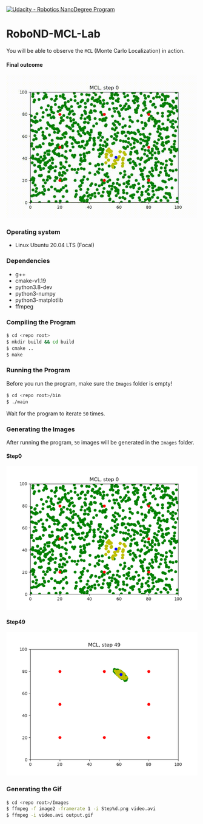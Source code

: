 [![Udacity - Robotics NanoDegree Program](https://s3-us-west-1.amazonaws.com/udacity-robotics/Extra+Images/RoboND_flag.png)](https://www.udacity.com/robotics)

# RoboND-MCL-Lab
You will be able to observe the `MCL` (Monte Carlo Localization) in action. 

#### Final outcome
![alt text](Images/output.gif)

### Operating system

- Linux Ubuntu 20.04 LTS (Focal)

### Dependencies

- g++
- cmake-v1.19
- python3.8-dev
- python3-numpy
- python3-matplotlib
- ffmpeg

### Compiling the Program
```sh
$ cd <repo root>
$ mkdir build && cd build
$ cmake ..
$ make
```

### Running the Program

Before you run the program, make sure the `Images` folder is empty!

```sh
$ cd <repo root>/bin
$ ./main
```
Wait for the program to iterate `50` times.

### Generating the Images

After running the program, `50` images will be generated in the `Images` folder.

#### Step0
![alt text](Images/Step0.png)
#### Step49
![alt text](Images/Step49.png)

### Generating the Gif

```sh
$ cd <repo root>/Images
$ ffmpeg -f image2 -framerate 1 -i Step%d.png video.avi
$ ffmpeg -i video.avi output.gif
```